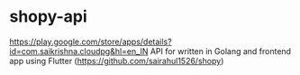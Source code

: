 # shopy-api

https://play.google.com/store/apps/details?id=com.saikrishna.cloudpg&hl=en_IN 
API for written in Golang and frontend app using Flutter (https://github.com/sairahul1526/shopy)
